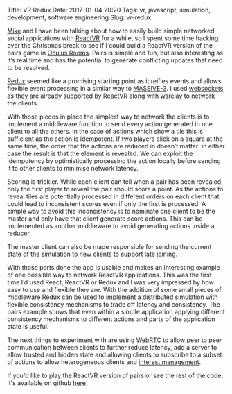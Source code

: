 Title: VR Redux
Date: 2017-01-04 20:20
Tags: vr, javascript, simulation, development, software engineering
Slug: vr-redux

[Mike](https://twitter.com/m1k3) and I have been talking about how to
easily build simple networked social applications with
[ReactVR](https://facebookincubator.github.io/react-vr/) for a while,
so I spent some time hacking over the Christmas break to see if I
could build a ReactVR version of the pairs game in [Oculus
Rooms](https://www.youtube.com/watch?v=MqAGl2JmH4I). Pairs is simple
and fun, but also interesting as it’s real time and has the potential
to generate conflicting updates that need to be resolved.

[Redux](http://redux.js.org/) seemed like a promising starting point
as it reifies events and allows flexible event processing in a similar
way to
[MASSIVE-3](http://citeseerx.ist.psu.edu/viewdoc/summary?doi=10.1.1.100.7556).
I used
[websockets](https://developer.mozilla.org/en-US/docs/Web/API/WebSockets_API)
as they are already supported by ReactVR along with
[wsrelay](https://www.npmjs.com/package/wsrelay) to network the
clients.

With those pieces in place the simplest way to network the clients is
to implement a middleware function to send every action generated in
one client to all the others. In the case of actions which show a tile
this is sufficient as the action is idempotent. If two players click
on a square at the same time, the order that the actions are reduced in
doesn’t matter: in either case the result is that the element is
revealed. We can exploit the idempotency by optimistically processing
the action locally before sending it to other clients to minimise
network latency.

<script src="http://gist-it.appspot.com/https://github.com/facebook/react-vr/blob/b08617a360082bb43181b4597bdf75b2b8ca99db/Examples/Pairs/index.vr.js?slice=53:60&footer=0"></script>

Scoring is trickier. While each client can tell when a pair has been
revealed, only the first player to reveal the pair should score a
point. As the actions to reveal tiles are potentially processed in
different orders on each client that could lead to inconsistent scores
even if only the first is processed. A simple way to avoid this
inconsistency is to nominate one client to be the master and only have
that client generate score actions. This can be implemented as another
middleware to avoid generating actions inside a reducer.

<script src="http://gist-it.appspot.com/https://github.com/facebook/react-vr/blob/b08617a360082bb43181b4597bdf75b2b8ca99db/Examples/Pairs/reducers/board.js?slice=101:109&footer=0"></script>

The master client can also be made responsible for sending the current
state of the simulation to new clients to support late joining.

<script src="http://gist-it.appspot.com/https://github.com/facebook/react-vr/blob/b08617a360082bb43181b4597bdf75b2b8ca99db/Examples/Pairs/index.vr.js?slice=91:119&footer=0"></script>

With those parts done the app is usable and makes an interesting
example of one possible way to network ReactVR applications. This was
the first time I’d used React, ReactVR or Redux and I was very
impressed by how easy to use and flexible they are. With the addition
of some small pieces of middleware Redux can be used to implement a
distributed simulation with flexible consistency mechanisms to trade
off latency and consistency. The pairs example shows that even within
a simple application applying different consistency mechanisms to
different actions and parts of the application state is useful.

The next things to experiment with are using
[WebRTC](https://webrtc.org/) to allow peer to peer communication
between clients to further reduce latency, add a server to allow
trusted and hidden state and allowing clients to subscribe to a subset
of actions to allow heterogeneous clients and [interest
management](https://scholar.google.com/scholar?q=interest+management+virtual+environments&hl=en&as_sdt=0&as_vis=1&oi=scholart&sa=X&ved=0ahUKEwi3peaslYXOAhVM6iYKHZ_pCd8QgQMIJTAA).

If you'd like to play the ReactVR version of pairs or see the rest of
the code, it's available on github [here](https://github.com/facebook/react-vr/tree/master/Examples/Pairs).